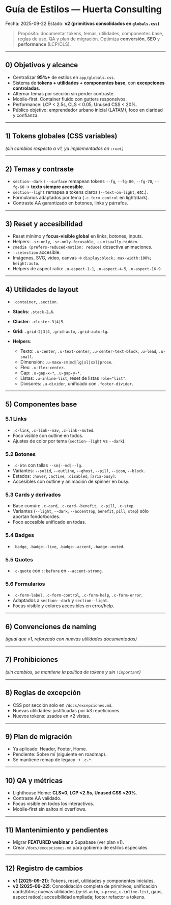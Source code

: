 # Guía de Estilos — Huerta Consulting

Fecha: 2025-09-22
Estado: **v2 (primitivos consolidados en `globals.css`)**

> Propósito: documentar tokens, temas, utilidades, componentes base, reglas de uso, QA y plan de migración. Optimiza **conversión**, **SEO** y **performance** (LCP/CLS).

---

## 0) Objetivos y alcance

* Centralizar **95%+** de estilos en `app/globals.css`.
* Sistema de **tokens + utilidades + componentes base**, con **excepciones controladas**.
* Alternar temas por sección sin perder contraste.
* Mobile-first. Container fluido con gutters responsivos.
* Performance: LCP < 2.5s, CLS < 0.05, Unused CSS < 20%.
* Público objetivo: emprendedor urbano inicial (LATAM), foco en claridad y confianza.

---

## 1) Tokens globales (CSS variables)

*(sin cambios respecto a v1, ya implementados en `:root`)*

---

## 2) Temas y contraste

* `section--dark` / `--surface` remapean tokens `--fg`, `--fg-80`, `--fg-70`, `--fg-60` → **texto siempre accesible**.
* `section--light` remapea a tokens claros (`--text-on-light`, etc.).
* Formularios adaptados por tema (`.c-form-control` en light/dark).
* Contraste AA garantizado en botones, links y párrafos.

---

## 3) Reset y accesibilidad

* Reset mínimo y **focus-visible global** en links, botones, inputs.
* Helpers: `.sr-only`, `.sr-only-focusable`, `.u-visually-hidden`.
* `@media (prefers-reduced-motion: reduce)` desactiva animaciones.
* `::selection` accesible.
* Imágenes, SVG, video, canvas → `display:block; max-width:100%; height:auto`.
* Helpers de aspect ratio: `.u-aspect-1-1`, `.u-aspect-4-5`, `.u-aspect-16-9`.

---

## 4) Utilidades de layout

* `.container`, `.section`.
* **Stacks**: `.stack-2…6`.
* **Cluster**: `.cluster-3|4|5`.
* **Grid**: `.grid-2|3|4`, `.grid-auto`, `.grid-auto-lg`.
* **Helpers**:

  * Texto: `.u-center`, `.u-text-center`, `.u-center-text-block`, `.u-lead`, `.u-small`.
  * Dimensión: `.u-maxw-sm|md|lg|xl|xxl|prose`.
  * Flex: `.u-flex-center`.
  * Gap: `.u-gap-x-*`, `.u-gap-y-*`.
  * Listas: `.u-inline-list`, reset de listas `role="list"`.
  * Divisores: `.u-divider`, unificado con `.footer-divider`.

---

## 5) Componentes base

### 5.1 Links

* `.c-link`, `.c-link--nav`, `.c-link--muted`.
* Foco visible con outline en todos.
* Ajustes de color por tema (`section--light` vs `--dark`).

### 5.2 Botones

* `.c-btn` con tallas `--sm|--md|--lg`.
* Variantes: `--solid`, `--outline`, `--ghost`, `--pill`, `--icon`, `--block`.
* Estados: `:hover`, `:active`, `:disabled`, `[aria-busy]`.
* Accesibles con outline y animación de spinner en busy.

### 5.3 Cards y derivados

* Base común: `.c-card`, `.c-card--benefit`, `.c-pill`, `.c-step`.
* Variantes (`--light`, `--dark`, `--accentTop`, `benefit`, `pill`, `step`) sólo aportan fondo/bordes.
* Foco accesible unificado en todas.

### 5.4 Badges

* `.badge`, `.badge--live`, `.badge--accent`, `.badge--muted`.

### 5.5 Quotes

* `.c-quote` con `::before` en `--accent-strong`.

### 5.6 Formularios

* `.c-form-label`, `.c-form-control`, `.c-form-help`, `.c-form-error`.
* Adaptados a `section--dark` y `section--light`.
* Focus visible y colores accesibles en error/help.

---

## 6) Convenciones de naming

*(igual que v1, reforzado con nuevas utilidades documentadas)*

---

## 7) Prohibiciones

*(sin cambios, se mantiene la política de tokens y sin `!important`)*

---

## 8) Reglas de excepción

* CSS por sección solo en `/docs/excepciones.md`.
* Nuevas utilidades: justificadas por ≥3 repeticiones.
* Nuevos tokens: usados en ≥2 vistas.

---

## 9) Plan de migración

* Ya aplicado: Header, Footer, Home.
* Pendiente: Sobre mí (siguiente en roadmap).
* Se mantiene remap de legacy → `.c-*`.

---

## 10) QA y métricas

* Lighthouse Home: **CLS=0**, **LCP <2.5s**, **Unused CSS <20%**.
* Contraste AA validado.
* Focus visible en todos los interactivos.
* Mobile-first sin saltos ni overflows.

---

## 11) Mantenimiento y pendientes

* Migrar **FEATURED webinar** a Supabase (ver plan v1).
* Crear `/docs/excepciones.md` para gobierno de estilos especiales.

---

## 12) Registro de cambios

* **v1 (2025-09-21)**: Tokens, reset, utilidades y componentes iniciales.
* **v2 (2025-09-22)**: Consolidación completa de primitivos; unificación cards/btns; nuevas utilidades (`grid-auto`, `u-prose`, `u-inline-list`, gaps, aspect ratios); accesibilidad ampliada; footer refactor a tokens.
